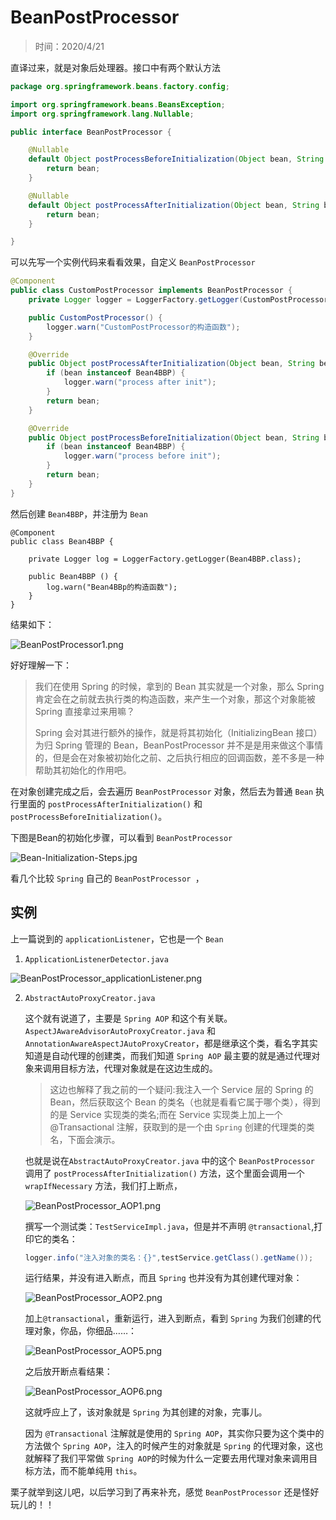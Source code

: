 # BeanPostProcessor

> 时间：2020/4/21

直译过来，就是对象后处理器。接口中有两个默认方法

```java
package org.springframework.beans.factory.config;

import org.springframework.beans.BeansException;
import org.springframework.lang.Nullable;

public interface BeanPostProcessor {

	@Nullable
	default Object postProcessBeforeInitialization(Object bean, String beanName) throws BeansException {
		return bean;
	}

	@Nullable
	default Object postProcessAfterInitialization(Object bean, String beanName) throws BeansException {
		return bean;
	}

}

```

可以先写一个实例代码来看看效果，自定义 `BeanPostProcessor`

```java
@Component
public class CustomPostProcessor implements BeanPostProcessor {
    private Logger logger = LoggerFactory.getLogger(CustomPostProcessor.class);

    public CustomPostProcessor() {
        logger.warn("CustomPostProcessor的构造函数");
    }

    @Override
    public Object postProcessAfterInitialization(Object bean, String beanName) throws BeansException {
        if (bean instanceof Bean4BBP) {
            logger.warn("process after init");
        }
        return bean;
    }

    @Override
    public Object postProcessBeforeInitialization(Object bean, String beanName) throws BeansException {
        if (bean instanceof Bean4BBP) {
            logger.warn("process before init");
        }
        return bean;
    }
}
```

然后创建 `Bean4BBP`，并注册为 `Bean`

```
@Component
public class Bean4BBP {

    private Logger log = LoggerFactory.getLogger(Bean4BBP.class);

    public Bean4BBP () {
        log.warn("Bean4BBp的构造函数");
    }
}
```

结果如下：

![BeanPostProcessor1.png](http://www.qxnekoo.cn:8888/images/2020/04/20/BeanPostProcessor1.png)

好好理解一下：

> 我们在使用 Spring 的时候，拿到的 Bean 其实就是一个对象，那么 Spring 肯定会在之前就去执行类的构造函数，来产生一个对象，那这个对象能被 Spring 直接拿过来用嘛？
>
> Spring 会对其进行额外的操作，就是将其初始化（InitializingBean 接口）为归 Spring 管理的 Bean，BeanPostProcessor 并不是是用来做这个事情的，但是会在对象被初始化之前、之后执行相应的回调函数，差不多是一种帮助其初始化的作用吧。

在对象创建完成之后，会去遍历 `BeanPostProcessor` 对象，然后去为普通 `Bean` 执行里面的 `postProcessAfterInitialization()` 和 `postProcessBeforeInitialization()`。

下图是Bean的初始化步骤，可以看到 `BeanPostProcessor `

![Bean-Initialization-Steps.jpg](http://www.qxnekoo.cn:8888/images/2020/04/20/Bean-Initialization-Steps.jpg)

看几个比较 `Spring` 自己的 `BeanPostProcessor `，

## 实例

上一篇说到的 `applicationListener`，它也是一个 `Bean`

1. `ApplicationListenerDetector.java`

![BeanPostProcessor_applicationListener.png](http://www.qxnekoo.cn:8888/images/2020/04/20/BeanPostProcessor_applicationListener.png)

2. `AbstractAutoProxyCreator.java`

   这个就有说道了，主要是 `Spring AOP` 和这个有关联。`AspectJAwareAdvisorAutoProxyCreator.java` 和 `AnnotationAwareAspectJAutoProxyCreator`，都是继承这个类，看名字其实知道是自动代理的创建类，而我们知道 `Spring AOP` 最主要的就是通过代理对象来调用目标方法，代理对象就是在这边生成的。

   > 这边也解释了我之前的一个疑问:我注入一个 Service 层的 Spring 的 Bean，然后获取这个 Bean 的类名（也就是看看它属于哪个类），得到的是 Service 实现类的类名;而在 Service 实现类上加上一个 @Transactional 注解，获取到的是一个由 `Spring` 创建的代理类的类名，下面会演示。

   也就是说在`AbstractAutoProxyCreator.java` 中的这个 `BeanPostProcessor` 调用了 `postProcessAfterInitialization()` 方法，这个里面会调用一个 `wrapIfNecessary` 方法，我们打上断点，

   ![BeanPostProcessor_AOP1.png](http://www.qxnekoo.cn:8888/images/2020/04/20/BeanPostProcessor_AOP1.png)

   撰写一个测试类：`TestServiceImpl.java`，但是并不声明 `@transactional`,打印它的类名：

   ```java
   logger.info("注入对象的类名：{}",testService.getClass().getName());
   ```

     运行结果，并没有进入断点，而且 `Spring` 也并没有为其创建代理对象：

   ![BeanPostProcessor_AOP2.png](http://www.qxnekoo.cn:8888/images/2020/04/20/BeanPostProcessor_AOP2.png)

   加上`@transactional`，重新运行，进入到断点，看到 `Spring` 为我们创建的代理对象，你品，你细品……：

   ![BeanPostProcessor_AOP5.png](http://www.qxnekoo.cn:8888/images/2020/04/20/BeanPostProcessor_AOP5.png)

   之后放开断点看结果：

   ![BeanPostProcessor_AOP6.png](http://www.qxnekoo.cn:8888/images/2020/04/20/BeanPostProcessor_AOP6.png)

   这就呼应上了，该对象就是 `Spring` 为其创建的对象，完事儿。    

   因为 `@Transactional` 注解就是使用的 `Spring AOP`，其实你只要为这个类中的方法做个 `Spring AOP`，注入的时候产生的对象就是 `Spring` 的代理对象，这也就解释了我们平常做 `Spring AOP`的时候为什么一定要去用代理对象来调用目标方法，而不能单纯用 `this`。



栗子就举到这儿吧，以后学习到了再来补充，感觉 `BeanPostProcessor` 还是怪好玩儿的！！